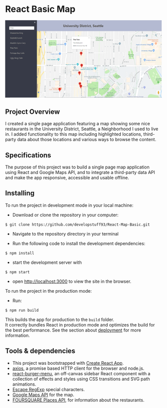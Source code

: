 # React Basic Map
 ![Screenshot](./src/images/snippet.PNG "Screenshot")
## Project Overview

I created a single page application featuring a map showing some nice restaurants in the University District, Seattle, a Neighborhood I used to live in. I added functionality to this map including highlighted locations, third-party data about those locations and various ways to browse the content.

## Specifications

The purpose of this project was to build a single page map application using React and Google Maps API, and to integrate a third-party data API and make the app responsive, accessible and usable offline.

## Installing

To run the project in development mode in your local machine:

* Download or clone the repository in your computer:
```
$ git clone https://github.com/developstuff93/React-Map-Basic.git
```

* Navigate to the repository directory in your terminal

* Run the following code to install the development dependencies:
```
$ npm install
```
* start the development server with
```
$ npm start
```
* open [http://localhost:3000](http://localhost:3000) to view the site in the browser.

To run the project in the production mode:
* Run:
```
$ npm run build
```
This builds the app for production to the `build` folder.<br>
It correctly bundles React in production mode and optimizes the build for the best performance.
See the section about [deployment](https://facebook.github.io/create-react-app/docs/deployment) for more information.

## Tools & dependencies

* This project was bootstrapped with [Create React App](https://github.com/facebook/create-react-app).
* [axios](https://github.com/axios/axios), a promise based HTTP client for the browser and node.js.
* [react-burger-menu](http://negomi.github.io/react-burger-menu/), an off-canvas sidebar React component with a collection of effects and styles using CSS transitions and SVG path animations.
* [Escape RegExp](https://www.npmjs.com/package/escape-string-regexp) special characters.
* [Google Maps API](https://cloud.google.com/maps-platform/) for the map.
* [FOURSQUARE Places API](https://developer.foursquare.com/places-apifor), for information about the restaurants.
